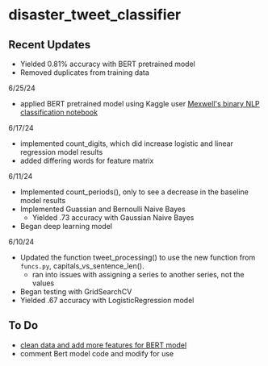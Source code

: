 # disaster_tweet_classifier

## Recent Updates
- Yielded 0.81% accuracy with BERT pretrained model
- Removed duplicates from training data

6/25/24

- applied BERT pretrained model using Kaggle user [Mexwell's binary NLP classification notebook](https://www.kaggle.com/code/mexwell/bert-for-binary-classification?kernelSessionId=164569436)

6/17/24

- implemented count_digits, which did increase logistic and linear regression model results
- added differing words for feature matrix

6/11/24

- Implemented count_periods(), only to see a decrease in the baseline model results
- Implemented Guassian and Bernoulli Naive Bayes
    - Yielded .73 accuracy with Gaussian Naive Bayes
- Began deep learning model

6/10/24

- Updated the function tweet_processing() to use the new function from `funcs.py`, capitals_vs_sentence_len().
    - ran into issues with assigning a series to another series, not the values
- Began testing with GridSearchCV
- Yielded .67 accuracy with LogisticRegression model

  
## To Do
- [clean data and add more features for BERT model](https://towardsdatascience.com/part-1-data-cleaning-does-bert-need-clean-data-6a50c9c6e9fd)
- comment Bert model code and modify for use